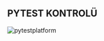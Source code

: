 ## PYTEST KONTROLÜ 
![pytestplatform](https://github.com/sirakayaseyma/tobeto-platform-test/assets/76254345/a4b5a93e-aab9-43c0-b788-1eeb82e250c7)
